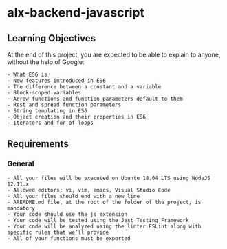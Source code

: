# alx-backend-javascript
## Learning Objectives

At the end of this project, you are expected to be able to explain to anyone, without the help of Google:

    - What ES6 is
    - New features introduced in ES6
    - The difference between a constant and a variable
    - Block-scoped variables
    - Arrow functions and function parameters default to them
    - Rest and spread function parameters
    - String templating in ES6
    - Object creation and their properties in ES6
    - Iterators and for-of loops


## Requirements
### General

    - All your files will be executed on Ubuntu 18.04 LTS using NodeJS 12.11.x
    - Allowed editors: vi, vim, emacs, Visual Studio Code
    - All your files should end with a new line
    - AREADME.md file, at the root of the folder of the project, is mandatory
    - Your code should use the js extension
    - Your code will be tested using the Jest Testing Framework
    - Your code will be analyzed using the linter ESLint along with specific rules that we’ll provide
    - All of your functions must be exported

